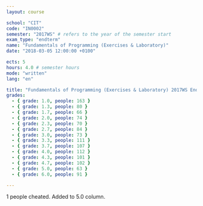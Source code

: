 ```yaml
---
layout: course

school: "CIT"
code: "IN0002"
semester: "2017WS" # refers to the year of the semester start
exam_type: "endterm"
name: "Fundamentals of Programming (Exercises & Laboratory)"
date: "2018-03-05 12:00:00 +0100"

ects: 5
hours: 4.0 # semester hours
mode: "written"
lang: "en"

title: "Fundamentals of Programming (Exercises & Laboratory) 2017WS Endterm"
grades:
  - { grade: 1.0, people: 163 }
  - { grade: 1.3, people: 80 }
  - { grade: 1.7, people: 66 }
  - { grade: 2.0, people: 74 }
  - { grade: 2.3, people: 70 }
  - { grade: 2.7, people: 84 }
  - { grade: 3.0, people: 73 }
  - { grade: 3.3, people: 111 }
  - { grade: 3.7, people: 107 }
  - { grade: 4.0, people: 112 }
  - { grade: 4.3, people: 101 }
  - { grade: 4.7, people: 102 }
  - { grade: 5.0, people: 63 }
  - { grade: 6.0, people: 91 }

---
```


1 people cheated. Added to 5.0 column. 
